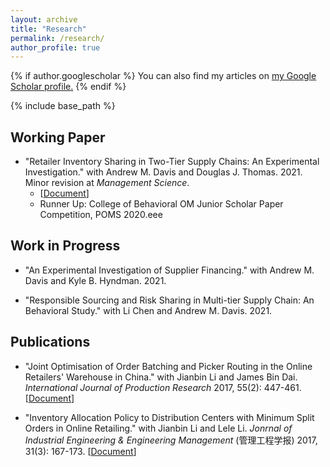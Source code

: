 ```yaml
---
layout: archive
title: "Research"
permalink: /research/
author_profile: true
---
```


{% if author.googlescholar %}
  You can also find my articles on <u><a href="{{author.googlescholar}}">my Google Scholar profile</a>.</u>
{% endif %}

{% include base_path %}

## Working Paper
* "Retailer Inventory Sharing in Two-Tier Supply Chains: An Experimental Investigation." with Andrew M. Davis and Douglas J. Thomas. 2021. Minor revision at *Management Science*.
   * [[Document](https://rihuanhuang.github.io/files/InvShare-Submit-R2_Website.pdf)]
  * Runner Up: College of Behavioral OM Junior Scholar Paper Competition, POMS 2020.eee

## Work in Progress
* "An Experimental Investigation of Supplier Financing." with Andrew M. Davis and Kyle B. Hyndman. 2021.

* "Responsible Sourcing and Risk Sharing in Multi-tier Supply Chain: An Behavioral Study." with Li Chen and Andrew M. Davis. 2021.

## Publications
* "Joint Optimisation of Order Batching and Picker Routing in the Online Retailers' Warehouse in China." with Jianbin Li and James Bin Dai. *International Journal of Production Research* 2017, 55(2): 447-461. [[Document](https://rihuanhuang.github.io/files/2017IJPR.pdf)]

* "Inventory Allocation Policy to Distribution Centers with Minimum Split Orders in Online Retailing." with Jianbin Li and Lele Li. *Jonrnal of Industrial Engineering & Engineering Management* (管理工程学报) 2017, 31(3): 167-173. [[Document](https://rihuanhuang.github.io/files/2017IJPR.pdf)]

